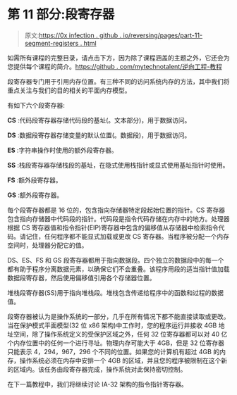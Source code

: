 # 第 11 部分:段寄存器

> 原文:[https://0x infection . github . io/reversing/pages/part-11-segment-registers . html](https://0xinfection.github.io/reversing/pages/part-11-segment-registers.html)

如需所有课程的完整目录，请点击下方，因为除了课程涵盖的主题之外，它还会为您提供每个课程的简介。[https://github . com/mytechnotalent/逆向工程-教程](https://github.com/mytechnotalent/Reverse-Engineering-Tutorial)

段寄存器专门用于引用内存位置。有三种不同的访问系统内存的方法，其中我们将重点关注与我们的目的相关的平面内存模型。

有如下六个段寄存器:

**CS** :代码段寄存器存储代码段的基址(。文本部分)，用于数据访问。

**DS** :数据段寄存器存储变量的默认位置(。数据段)，用于数据访问。

**ES** :字符串操作时使用的额外段寄存器。

**SS** :栈段寄存器存储栈段的基址，在隐式使用栈指针或显式使用基址指针时使用。

**FS** :额外段寄存器。

**GS** :额外段寄存器。

每个段寄存器都是 16 位的，包含指向存储器特定段起始位置的指针。CS 寄存器包含指向存储器中代码段的指针。代码段是指令代码存储在内存中的地方。处理器根据 CS 寄存器值和指令指针(EIP)寄存器中包含的偏移值从存储器中检索指令代码。请记住，任何程序都不能显式加载或更改 CS 寄存器。当程序被分配一个内存空间时，处理器分配它的值。

DS、ES、FS 和 GS 段寄存器都用于指向数据段。四个独立的数据段中的每一个都有助于程序分离数据元素，以确保它们不会重叠。该程序用段的适当指针值加载数据段寄存器，然后使用偏移值引用各个存储器位置。

堆栈段寄存器(SS)用于指向堆栈段。堆栈包含传递给程序中的函数和过程的数据值。

段寄存器被认为是操作系统的一部分，几乎在所有情况下都不能直接读取或更改。当在保护模式平面模型(32 位 x86 架构)中工作时，您的程序运行并接收 4GB 地址空间，除了操作系统定义的受保护区域之外，任何 32 位寄存器都可以对 40 亿个内存位置中的任何一个进行寻址。物理内存可能大于 4GB，但是 32 位寄存器只能表示 4，294，967，296 个不同的位置。如果您的计算机有超过 4GB 的内存，操作系统必须在内存中安排一个 4GB 的区域，并且您的程序被限制在这个新的区域内。该任务由段寄存器完成，操作系统对此保持密切控制。

在下一篇教程中，我们将继续讨论 IA-32 架构的指令指针寄存器。